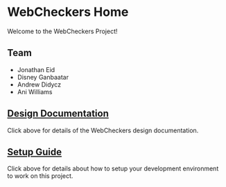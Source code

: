 # WebCheckers Home

Welcome to the WebCheckers Project!

## Team

* Jonathan Eid
* Disney Ganbaatar
* Andrew Didycz
* Ani Williams

## [Design Documentation](DesignDoc)

Click above for details of the WebCheckers design documentation.

## [Setup Guide](SetupGuide)

Click above for details about how to setup your development environment to work on this project.
